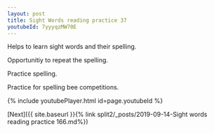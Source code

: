 ```yaml
---
layout: post
title: Sight Words reading practice 37
youtubeId: 7yyyqzMW70E
---
```

 
 
Helps to learn sight words and their spelling.

Opportunitiy to repeat the spelling. 

Practice spelling. 
 
Practice for spelling bee competitions. 
 
{% include youtubePlayer.html id=page.youtubeId %}
 
 

[Next]({{ site.baseurl }}{% link  split2/_posts/2019-09-14-Sight words reading practice 166.md%})
 
